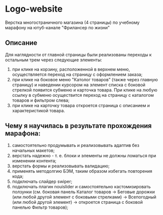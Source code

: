 # Logo-website

Верстка многостраничного магазина (4 страницы) по учебному марафону на ютуб-канале "Фрилансер по жизни"

## Описание

Для наглядности от главной страницы были реализованы переходы к остальным трем через следующие элементы: 

1. при клике на корзину, расположенной в верхнем меню, осуществляется переход на страницу с оформлением заказа;
2. при клике на боковое меню "Католог товаров" (также через главную страницу) и наведении курсором на элемент списка с боковой стрелкой появится субменю и карточка товара. При клике
на любую ссылку в субменю осуществится переход на страницу с каталогом товаров и фильтром слева;
3. при клике на карточку товара откроется страница с описанием и характеристикой товара.

## Чему я научилась в результате прохождения марафона:

1. самостоятельно продумывать и реализовывать адаптив без начальных макетов;
2. верстать надежно - т. е. блоки и элементы не должны ломаться при изменении контента;
3. верстать формы и реализовывать валидацию;
4. применять методолгию БЭМ, таким образом избегать повторения кода;
5. подключать слайдер swiper;
6. подключать плагин nouislider и самостоятельно кастомизировать ползунки (см. боковая панель Каталог товаров -> Беговые дорожки (или любой другой элемент с боковыми стрелками)
-> Всепогодный (или любой другой элемент) -> откроется страница с боковой панелью Фильтр товаров);
